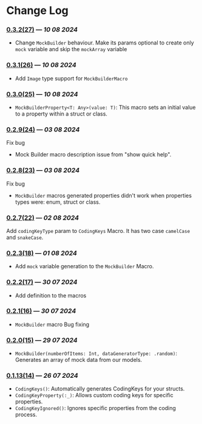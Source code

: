 # Change Log


### [0.3.2(27)](https://github.com/rezojoglidze/RJSwiftMacros/releases/tag/0.3.2) — *10 08 2024*
- Change `MockBuilder` behaviour. Make its params optional to create only `mock` variable and skip the `mockArray` variable

### [0.3.1(26)](https://github.com/rezojoglidze/RJSwiftMacros/releases/tag/0.3.1) — *10 08 2024*
- Add `Image` type support for `MockBuilderMacro` 

### [0.3.0(25)](https://github.com/rezojoglidze/RJSwiftMacros/releases/tag/0.3.0) — *10 08 2024*
- `MockBuilderProperty<T: Any>(value: T)`: This macro sets an initial value to a property within a struct or class.

### [0.2.9(24)](https://github.com/rezojoglidze/RJSwiftMacros/releases/tag/0.2.9) — *03 08 2024*
Fix bug
- Mock Builder macro description issue from "show quick help".

### [0.2.8(23)](https://github.com/rezojoglidze/RJSwiftMacros/releases/tag/0.2.8) — *03 08 2024*
Fix bug
- `MockBuilder` macros generated properties didn't work when properties types were: enum, struct or class.

### [0.2.7(22)](https://github.com/rezojoglidze/RJSwiftMacros/releases/tag/0.2.7) — *02 08 2024*
Add `codingKeyType` param to `CodingKeys` Macro. It has two case `camelCase` and  `snakeCase`.

### [0.2.3(18)](https://github.com/rezojoglidze/RJSwiftMacros/releases/tag/0.2.3) — *01 08 2024*
- Add `mock` variable generation to the `MockBuilder` Macro.

### [0.2.2(17)](https://github.com/rezojoglidze/RJSwiftMacros/releases/tag/0.2.2) — *30 07 2024*
- Add definition to the macros

### [0.2.1(16)](https://github.com/rezojoglidze/RJSwiftMacros/releases/tag/0.2.1) — *30 07 2024*
- `MockBuilder` macro Bug fixing
  
### [0.2.0(15)](https://github.com/rezojoglidze/RJSwiftMacros/releases/tag/0.2.0) — *29 07 2024*
- `MockBuilder(numberOfItems: Int, dataGeneratorType: .random)`: Generates an array of mock data from our models.
  
### [0.1.13(14)](https://github.com/rezojoglidze/RJSwiftMacros/releases/tag/0.1.13) — *26 07 2024*
- `CodingKeys()`: Automatically generates CodingKeys for your structs.
- `CodingKeyProperty(:_)`: Allows custom coding keys for specific properties.
- `CodingKeyIgnored()`: Ignores specific properties from the coding process.
